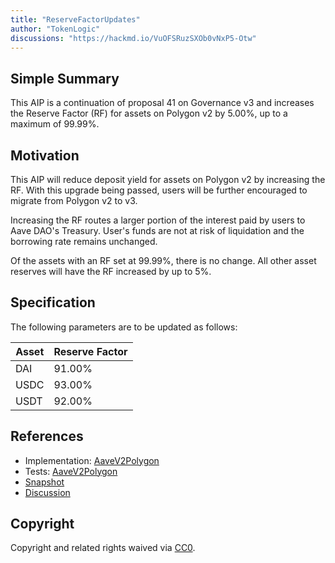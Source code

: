 ```yaml
---
title: "ReserveFactorUpdates"
author: "TokenLogic"
discussions: "https://hackmd.io/VuOFSRuzSXOb0vNxP5-Otw"
---
```


## Simple Summary

This AIP is a continuation of proposal 41 on Governance v3 and increases the Reserve Factor (RF) for assets on Polygon v2 by 5.00%, up to a maximum of 99.99%.

## Motivation

This AIP will reduce deposit yield for assets on Polygon v2 by increasing the RF. With this upgrade being passed, users will be further encouraged to migrate from Polygon v2 to v3.

Increasing the RF routes a larger portion of the interest paid by users to Aave DAO's Treasury. User's funds are not at risk of liquidation and the borrowing rate remains unchanged.

Of the assets with an RF set at 99.99%, there is no change. All other asset reserves will have the RF increased by up to 5%.

## Specification

The following parameters are to be updated as follows:

| Asset | Reserve Factor |
| ----- | -------------- |
| DAI   | 91.00%         |
| USDC  | 93.00%         |
| USDT  | 92.00%         |

## References

- Implementation: [AaveV2Polygon](https://github.com/bgd-labs/aave-proposals-v3/blob/main/src/20240322_AaveV2Polygon_ReserveFactorUpdates/AaveV2Polygon_ReserveFactorUpdates_20240322.sol)
- Tests: [AaveV2Polygon](https://github.com/bgd-labs/aave-proposals-v3/blob/main/src/20240322_AaveV2Polygon_ReserveFactorUpdates/AaveV2Polygon_ReserveFactorUpdates_20240322.t.sol)
- [Snapshot](TODO)
- [Discussion](https://hackmd.io/VuOFSRuzSXOb0vNxP5-Otw)

## Copyright

Copyright and related rights waived via [CC0](https://creativecommons.org/publicdomain/zero/1.0/).
